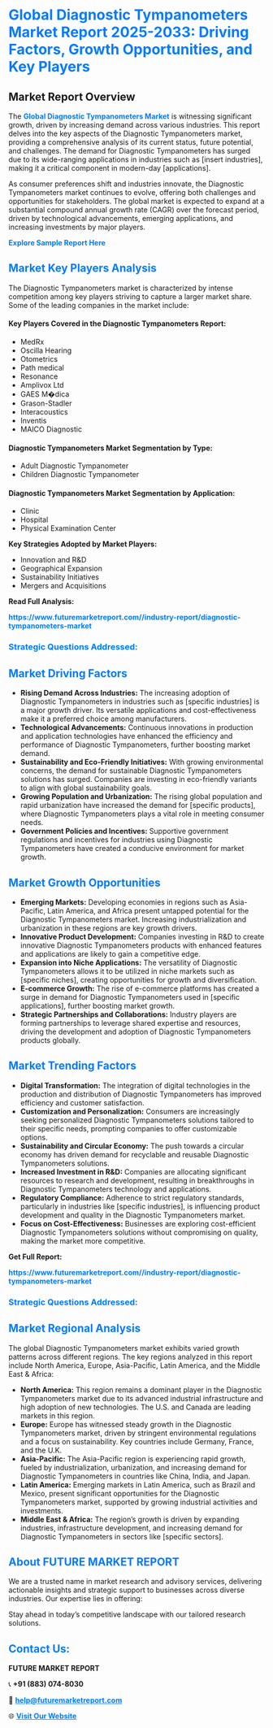 <h1 style="color: #007BFF;">Global Diagnostic Tympanometers Market Report 2025-2033: Driving Factors, Growth Opportunities, and Key Players</h1>

<section id="overview">
<h2>Market Report Overview</h2>
<p>The <a href="https://www.futuremarketreport.com//industry-report/diagnostic-tympanometers-market" style="color: #007BFF; text-decoration: none;"><strong>Global Diagnostic Tympanometers Market</strong></a> is witnessing significant growth, driven by increasing demand across various industries. This report delves into the key aspects of the Diagnostic Tympanometers market, providing a comprehensive analysis of its current status, future potential, and challenges. The demand for Diagnostic Tympanometers has surged due to its wide-ranging applications in industries such as [insert industries], making it a critical component in modern-day [applications].</p>
<p>As consumer preferences shift and industries innovate, the Diagnostic Tympanometers market continues to evolve, offering both challenges and opportunities for stakeholders. The global market is expected to expand at a substantial compound annual growth rate (CAGR) over the forecast period, driven by technological advancements, emerging applications, and increasing investments by major players.</p>
</section>

<section id="overview">
<p><a href="https://www.futuremarketreport.com//request-sample/reportId=52440" style="color: #007BFF; text-decoration: none;"><strong>Explore Sample Report Here</strong></a></p>
</section>

<section id="key-players">
<h2 style="color: #007BFF;">Market Key Players Analysis</h2>
<p>The Diagnostic Tympanometers market is characterized by intense competition among key players striving to capture a larger market share. Some of the leading companies in the market include:</p>
<h4>Key Players Covered in the Diagnostic Tympanometers Report:</h4>
<ul><li>MedRx</li><li>Oscilla Hearing</li><li>Otometrics</li><li>Path medical</li><li>Resonance</li><li>Amplivox Ltd</li><li>GAES M�dica</li><li>Grason-Stadler</li><li>Interacoustics</li><li>Inventis</li><li>MAICO Diagnostic</li></ul>
<h4>Diagnostic Tympanometers Market Segmentation by Type:</h4>
<ul><li>Adult Diagnostic Tympanometer</li><li>Children Diagnostic Tympanometer</li></ul>

<h4>Diagnostic Tympanometers Market Segmentation by Application:</h4>
<ul><li>Clinic</li><li>Hospital</li><li>Physical Examination Center</li></ul>
<p><strong>Key Strategies Adopted by Market Players:</strong></p>
<ul>
<li>Innovation and R&D</li>
<li>Geographical Expansion</li>
<li>Sustainability Initiatives</li>
<li>Mergers and Acquisitions</li>
</ul>
</section>

<section>
<p><strong>Read Full Analysis: </strong></p><a href="https://www.futuremarketreport.com//industry-report/diagnostic-tympanometers-market" style="color: #007BFF; text-decoration: none;"><strong>https://www.futuremarketreport.com//industry-report/diagnostic-tympanometers-market</strong></a>
<h3 style="color: #007BFF;">Strategic Questions Addressed:</h3>
</section>

<section id="driving-factors">
<h2 style="color: #007BFF;">Market Driving Factors</h2>
<ul>
<li><strong>Rising Demand Across Industries:</strong> The increasing adoption of Diagnostic Tympanometers in industries such as [specific industries] is a major growth driver. Its versatile applications and cost-effectiveness make it a preferred choice among manufacturers.</li>
<li><strong>Technological Advancements:</strong> Continuous innovations in production and application technologies have enhanced the efficiency and performance of Diagnostic Tympanometers, further boosting market demand.</li>
<li><strong>Sustainability and Eco-Friendly Initiatives:</strong> With growing environmental concerns, the demand for sustainable Diagnostic Tympanometers solutions has surged. Companies are investing in eco-friendly variants to align with global sustainability goals.</li>
<li><strong>Growing Population and Urbanization:</strong> The rising global population and rapid urbanization have increased the demand for [specific products], where Diagnostic Tympanometers plays a vital role in meeting consumer needs.</li>
<li><strong>Government Policies and Incentives:</strong> Supportive government regulations and incentives for industries using Diagnostic Tympanometers have created a conducive environment for market growth.</li>
</ul>
</section>

<section id="growth-opportunities">
<h2 style="color: #007BFF;">Market Growth Opportunities</h2>
<ul>
<li><strong>Emerging Markets:</strong> Developing economies in regions such as Asia-Pacific, Latin America, and Africa present untapped potential for the Diagnostic Tympanometers market. Increasing industrialization and urbanization in these regions are key growth drivers.</li>
<li><strong>Innovative Product Development:</strong> Companies investing in R&D to create innovative Diagnostic Tympanometers products with enhanced features and applications are likely to gain a competitive edge.</li>
<li><strong>Expansion into Niche Applications:</strong> The versatility of Diagnostic Tympanometers allows it to be utilized in niche markets such as [specific niches], creating opportunities for growth and diversification.</li>
<li><strong>E-commerce Growth:</strong> The rise of e-commerce platforms has created a surge in demand for Diagnostic Tympanometers used in [specific applications], further boosting market growth.</li>
<li><strong>Strategic Partnerships and Collaborations:</strong> Industry players are forming partnerships to leverage shared expertise and resources, driving the development and adoption of Diagnostic Tympanometers products globally.</li>
</ul>
</section>

<section id="trending-factors">
<h2 style="color: #007BFF;">Market Trending Factors</h2>
<ul>
<li><strong>Digital Transformation:</strong> The integration of digital technologies in the production and distribution of Diagnostic Tympanometers has improved efficiency and customer satisfaction.</li>
<li><strong>Customization and Personalization:</strong> Consumers are increasingly seeking personalized Diagnostic Tympanometers solutions tailored to their specific needs, prompting companies to offer customizable options.</li>
<li><strong>Sustainability and Circular Economy:</strong> The push towards a circular economy has driven demand for recyclable and reusable Diagnostic Tympanometers solutions.</li>
<li><strong>Increased Investment in R&D:</strong> Companies are allocating significant resources to research and development, resulting in breakthroughs in Diagnostic Tympanometers technology and applications.</li>
<li><strong>Regulatory Compliance:</strong> Adherence to strict regulatory standards, particularly in industries like [specific industries], is influencing product development and quality in the Diagnostic Tympanometers market.</li>
<li><strong>Focus on Cost-Effectiveness:</strong> Businesses are exploring cost-efficient Diagnostic Tympanometers solutions without compromising on quality, making the market more competitive.</li>
</ul>
</section>

<section>
<p><strong>Get Full Report: </strong></p><a href="https://www.futuremarketreport.com//industry-report/diagnostic-tympanometers-market" style="color: #007BFF; text-decoration: none;"><strong>https://www.futuremarketreport.com//industry-report/diagnostic-tympanometers-market</strong></a>
<h3 style="color: #007BFF;">Strategic Questions Addressed:</h3>
</section>


<section id="regional-analysis">
<h2 style="color: #007BFF;">Market Regional Analysis</h2>
<p>The global Diagnostic Tympanometers market exhibits varied growth patterns across different regions. The key regions analyzed in this report include North America, Europe, Asia-Pacific, Latin America, and the Middle East & Africa:</p>
<ul>
<li><strong>North America:</strong> This region remains a dominant player in the Diagnostic Tympanometers market due to its advanced industrial infrastructure and high adoption of new technologies. The U.S. and Canada are leading markets in this region.</li>
<li><strong>Europe:</strong> Europe has witnessed steady growth in the Diagnostic Tympanometers market, driven by stringent environmental regulations and a focus on sustainability. Key countries include Germany, France, and the U.K.</li>
<li><strong>Asia-Pacific:</strong> The Asia-Pacific region is experiencing rapid growth, fueled by industrialization, urbanization, and increasing demand for Diagnostic Tympanometers in countries like China, India, and Japan.</li>
<li><strong>Latin America:</strong> Emerging markets in Latin America, such as Brazil and Mexico, present significant opportunities for the Diagnostic Tympanometers market, supported by growing industrial activities and investments.</li>
<li><strong>Middle East & Africa:</strong> The region’s growth is driven by expanding industries, infrastructure development, and increasing demand for Diagnostic Tympanometers in sectors like [specific sectors].</li>
</ul>
</section>

<footer>
<h2 style="color: #007BFF;">About FUTURE MARKET REPORT</h2>
<p>We are a trusted name in market research and advisory services, delivering actionable insights and strategic support to businesses across diverse industries. Our expertise lies in offering:</p>

<p>Stay ahead in today’s competitive landscape with our tailored research solutions.</p>

<h2 style="color: #007BFF;">Contact Us:</h2>
<p><strong>FUTURE MARKET REPORT</strong></p>
<p>📞 <strong>+91 (883) 074-8030</strong></p>
<p>📧 <strong><a href="mailto:help@futuremarketreport.com" style="color: #007BFF;">help@futuremarketreport.com</a></strong></p>
<p>🌐 <strong><a href="https://www.futuremarketreport.com/" style="color: #007BFF;">Visit Our Website</a></strong></p>
</footer>